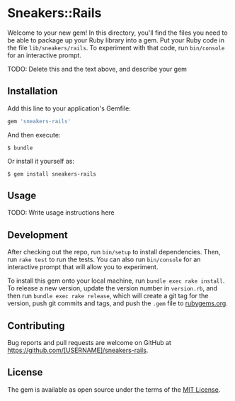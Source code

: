# Sneakers::Rails

Welcome to your new gem! In this directory, you'll find the files you need to be able to package up your Ruby library into a gem. Put your Ruby code in the file `lib/sneakers/rails`. To experiment with that code, run `bin/console` for an interactive prompt.

TODO: Delete this and the text above, and describe your gem

## Installation

Add this line to your application's Gemfile:

```ruby
gem 'sneakers-rails'
```

And then execute:

    $ bundle

Or install it yourself as:

    $ gem install sneakers-rails

## Usage

TODO: Write usage instructions here

## Development

After checking out the repo, run `bin/setup` to install dependencies. Then, run `rake test` to run the tests. You can also run `bin/console` for an interactive prompt that will allow you to experiment.

To install this gem onto your local machine, run `bundle exec rake install`. To release a new version, update the version number in `version.rb`, and then run `bundle exec rake release`, which will create a git tag for the version, push git commits and tags, and push the `.gem` file to [rubygems.org](https://rubygems.org).

## Contributing

Bug reports and pull requests are welcome on GitHub at https://github.com/[USERNAME]/sneakers-rails.

## License

The gem is available as open source under the terms of the [MIT License](http://opensource.org/licenses/MIT).
